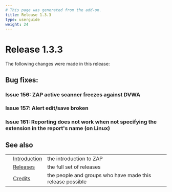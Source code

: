 ```yaml
---
# This page was generated from the add-on.
title: Release 1.3.3
type: userguide
weight: 24
---
```


# Release 1.3.3

The following changes were made in this release:

## Bug fixes:

### Issue 156: ZAP active scanner freezes against DVWA

### Issue 157: Alert edit/save broken

### Issue 161: Reporting does not work when not specifying the extension in the report's name (on Linux)

## See also

|   |                                     |                                                           |
|---|-------------------------------------|-----------------------------------------------------------|
|   | [Introduction](/docs/desktop/)      | the introduction to ZAP                                   |
|   | [Releases](/docs/desktop/releases/) | the full set of releases                                  |
|   | [Credits](/docs/desktop/credits/)   | the people and groups who have made this release possible |
